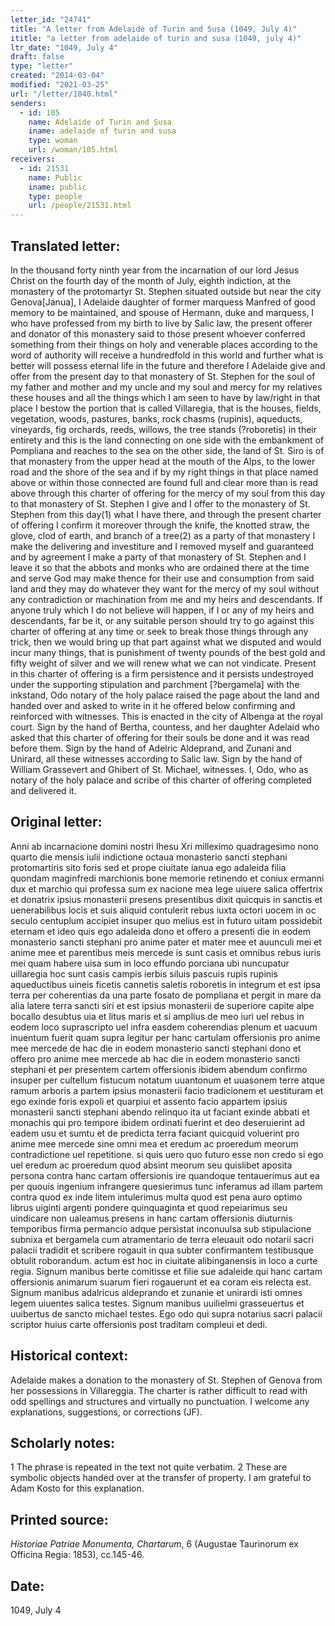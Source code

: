 ```yaml
---
letter_id: "24741"
title: "A letter from Adelaide of Turin and Susa (1049, July 4)"
ititle: "a letter from adelaide of turin and susa (1049, july 4)"
ltr_date: "1049, July 4"
draft: false
type: "letter"
created: "2014-03-04"
modified: "2021-03-25"
url: "/letter/1040.html"
senders:
  - id: 105
    name: Adelaide of Turin and Susa
    iname: adelaide of turin and susa
    type: woman
    url: /woman/105.html
receivers:
  - id: 21531
    name: Public
    iname: public
    type: people
    url: /people/21531.html
---
```

<h2> Translated letter:</h2>In the thousand forty ninth year from the incarnation of our lord Jesus Christ on the fourth day of the month of July, eighth indiction, at the monastery of the protomartyr St. Stephen situated outside but near the city Genova[Janua], I Adelaide daughter of former marquess Manfred of good memory to be maintained, and spouse of Hermann,  duke and marquess, I who have professed from my birth to live by Salic law, the present offerer and donator of this monastery said to those present whoever conferred something from their things on holy and venerable places according to the word of authority will receive a hundredfold in this world and further what is better will possess eternal life in the future and therefore I Adelaide give and offer from the present day to that monastery of St. Stephen for the soul of my father and mother and my uncle and my soul and mercy for my relatives these houses and all the things which I am seen to have by law/right in that place I bestow the portion that is called Villaregia, that is the houses, fields, vegetation, woods, pastures, banks, rock chasms (rupinis), aqueducts, vineyards, fig orchards, reeds, willows, the tree stands (?roboretis) in their entirety and this is the land connecting on one side with the embankment of Pompliana and reaches to the sea on the other side, the land of St. Siro is of that monastery from the upper head at the mouth of the Alps, to the lower road and the shore of the sea and if by my right things in that place named above or within those connected are found full and clear more than is read above through this charter of offering for the mercy of my soul from this day to that monastery of St. Stephen I give and I offer to the monastery of St. Stephen from this day(1) what I have there, and through the present charter of offering I confirm it moreover through the knife, the knotted straw, the glove, clod of earth, and branch of a tree(2) as a party of that monastery I make the delivering and investiture and I removed myself and guaranteed and by agreement I make a party of that monastery of St. Stephen and I leave it so that the abbots and monks who are ordained there at the time and serve God may make thence for their use and consumption from said land and they may do whatever they want for the mercy of my soul without any contradiction or machination from me and my heirs and descendants.  If anyone truly which I do not believe will happen, if I or any of my heirs and descendants, far be it,  or any suitable person should try to go against this charter of offering at any time or seek to break those things through any trick, then we would bring up that part against what we disputed and would incur many things, that is punishment of twenty pounds of the best gold and fifty weight of silver and we will renew what we can not vindicate.  Present in this charter of offering is a firm persistence and it persists undestroyed under the supporting stipulation and parchment [?bergamela] with the inkstand, Odo notary of the holy palace raised the page about the land and handed over and asked to write in it he offered below confirming and reinforced with witnesses.  This is enacted in the city of Albenga at the royal court.
Sign by the hand of Bertha, countess, and her daughter Adelaid who asked that this charter of offering for their souls be done and it was read before them.
Sign by the hand of Adelric  Aldeprand, and Zunani and Unirard, all these witnesses according to Salic law.
Sign by the hand of William Grassevert and Ghibert of St. Michael, witnesses.
I, Odo, who as notary of the holy palace and scribe of this charter of offering completed and delivered it.
<h2 class="mt-4"> Original letter:</h2>Anni ab incarnacione domini nostri Ihesu Xri milleximo quadragesimo nono quarto die mensis iulii indictione octaua monasterio sancti stephani protomartiris sito foris sed et prope ciuitate ianua ego adaleida filia quondam maginfredi marchionis bone memorie retinendo et coniux ermanni dux et marchio qui professa sum ex nacione mea lege uiuere salica offertrix et donatrix ipsius monasterii presens presentibus dixit quicquis in sanctis et uenerabilibus locis et suis aliquid contulerit rebus iuxta octori uocem in oc seculo centuplum accipiet insuper quo melius est in futuro uitam possidebit eternam et ideo quis ego adaleida dono et offero a presenti die in eodem monasterio sancti stephani pro anime pater et mater mee et auunculi mei et anime mee et parentibus meis mercede is sunt casis et omnibus rebus iuris mei quam habere uisa sum in loco effundo porciana ubi nuncupatur uillaregia hoc sunt casis campis ierbis siluis pascuis rupis rupinis aqueductibus uineis ficetis cannetis saletis roboretis in integrum et est ipsa terra per coherentias da una parte fosato de pompliana et pergit in mare da alia latere terra sancti siri et est ipsius monasterii de superiore capite alpe bocallo desubtus uia et litus maris et si amplius de meo iuri uel rebus in eodem loco suprascripto uel infra easdem coherendias plenum et uacuum inuentum fuerit quam supra legitur per hanc cartulam offersionis pro anime mee mercede de hac die in eodem monasterio sancti stephani dono et offero pro anime mee mercede ab hac die in eodem monasterio sancti stephani et per presentem cartem offersionis ibidem abendum confirmo insuper per cultellum fistucum notatum uuantonum et uuasonem terre atque ramum arboris a partem ipsius monasterii facio tradicionem et uestituram et ego exinde foris expoli et quarpiui et assento facio appartem ipsius monasterii sancti stephani abendo relinquo ita ut faciant exinde abbati et monachis qui pro tempore ibidem ordinati fuerint et deo deseruierint ad eadem usu et sumtu et de predicta terra faciant quicquid voluerint pro anime mee mercede sine omni mea et eredum ac proeredum meorum contradictione uel repetitione. si quis uero quo futuro esse non credo si ego uel eredum ac proeredum quod absint meorum seu quislibet aposita persona contra hanc cartam offersionis ire quandoque tentauerimus aut ea per quouis ingenium infrangere quesierimus tunc inferamus ad illam partem contra quod ex inde litem intulerimus multa quod est pena auro optimo librus uiginti argenti pondere quinquaginta et quod repeiarimus seu uindicare non ualeamus presens in hanc cartam offersionis diuturnis temporibus firma permancio adque persistat inconuulsa sub stipulacione subnixa et bergamela cum atramentario de terra eleuauit odo notarii sacri palacii tradidit et scribere rogauit in qua subter confirmantem testibusque obtulit roborandum.  actum est hoc in ciuitate alibinganensis in loco a curte regia.
Signum manibus berte comitisse et filie sue adaleide qui hanc cartam offersionis animarum suarum fieri rogauerunt et ea coram eis relecta est.
Signum manibus adalricus aldeprando et zunanie et unirardi isti omnes legem uiuentes salica testes.
Signum manibus uuilielmi grasseuertus et uuibertus de sancto michael testes.
Ego odo qui supra notarius sacri palacii scriptor huius carte offersionis post traditam compleui et dedi.
<h2 class="mt-4"> Historical context:</h2>Adelaide makes a donation to the monastery of St. Stephen of Genova from her possessions in Villareggia.  The charter is rather difficult to read with odd spellings and structures and virtually no punctuation.  I welcome any explanations, suggestions, or corrections (JF).
<h2 class="mt-4"> Scholarly notes:</h2>1 The phrase is repeated in the text not quite verbatim.
2 These are symbolic objects handed over at the transfer of property.  I am grateful to Adam Kosto for this explanation.
<h2 class="mt-4"> Printed source:</h2><p><em>Historiae Patriae Monumenta, Chartarum</em>, 6 (Augustae Taurinorum ex Officina Regia: 1853), cc.145-46.</p><h2 class="mt-4"> Date:</h2>1049, July 4